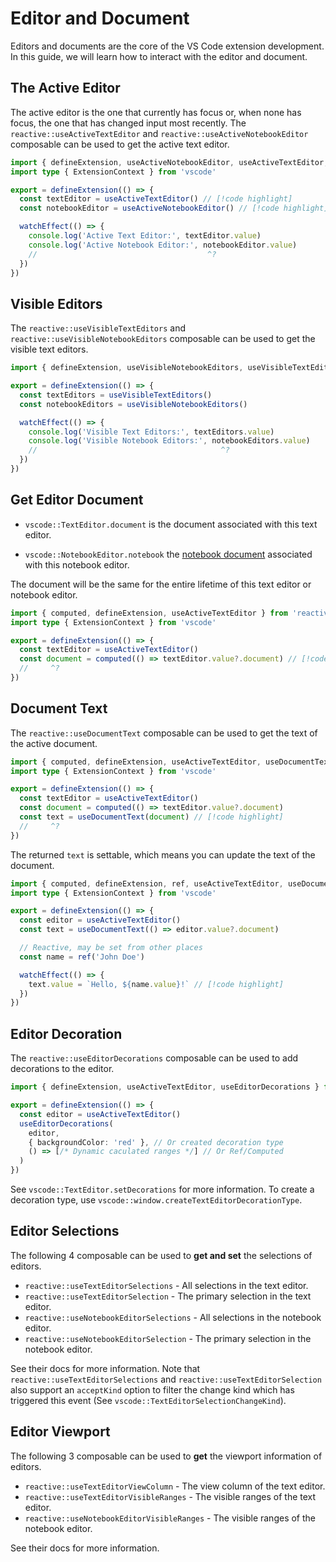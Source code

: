# Editor and Document

Editors and documents are the core of the VS Code extension development. In this guide, we will learn how to interact with the editor and document.

## The Active Editor

The active editor is the one that currently has focus or, when none has focus, the one that has changed input most recently. The `reactive::useActiveTextEditor` and `reactive::useActiveNotebookEditor`  composable can be used to get the active text editor.

```ts
import { defineExtension, useActiveNotebookEditor, useActiveTextEditor, watchEffect } from 'reactive-vscode'
import type { ExtensionContext } from 'vscode'

export = defineExtension(() => {
  const textEditor = useActiveTextEditor() // [!code highlight]
  const notebookEditor = useActiveNotebookEditor() // [!code highlight]

  watchEffect(() => {
    console.log('Active Text Editor:', textEditor.value)
    console.log('Active Notebook Editor:', notebookEditor.value)
    //                                      ^?
  })
})
```

## Visible Editors

The `reactive::useVisibleTextEditors` and `reactive::useVisibleNotebookEditors` composable can be used to get the visible text editors.

```ts
import { defineExtension, useVisibleNotebookEditors, useVisibleTextEditors, watchEffect } from 'reactive-vscode'

export = defineExtension(() => {
  const textEditors = useVisibleTextEditors()
  const notebookEditors = useVisibleNotebookEditors()

  watchEffect(() => {
    console.log('Visible Text Editors:', textEditors.value)
    console.log('Visible Notebook Editors:', notebookEditors.value)
    //                                         ^?
  })
})
```

## Get Editor Document

- `vscode::TextEditor.document` is the document associated with this text editor.

- `vscode::NotebookEditor.notebook` the [notebook document](https://code.visualstudio.com/api/references/vscode-api#NotebookDocument) associated with this notebook editor.

The document will be the same for the entire lifetime of this text editor or notebook editor.

```ts
import { computed, defineExtension, useActiveTextEditor } from 'reactive-vscode'
import type { ExtensionContext } from 'vscode'

export = defineExtension(() => {
  const textEditor = useActiveTextEditor()
  const document = computed(() => textEditor.value?.document) // [!code highlight]
  //     ^?
})
```

## Document Text

The `reactive::useDocumentText` composable can be used to get the text of the active document.

```ts
import { computed, defineExtension, useActiveTextEditor, useDocumentText } from 'reactive-vscode'
import type { ExtensionContext } from 'vscode'

export = defineExtension(() => {
  const textEditor = useActiveTextEditor()
  const document = computed(() => textEditor.value?.document)
  const text = useDocumentText(document) // [!code highlight]
  //     ^?
})
```

The returned `text` is settable, which means you can update the text of the document.

<!-- eslint-disable import/first -->
```ts
import { computed, defineExtension, ref, useActiveTextEditor, useDocumentText, watchEffect } from 'reactive-vscode'
import type { ExtensionContext } from 'vscode'

export = defineExtension(() => {
  const editor = useActiveTextEditor()
  const text = useDocumentText(() => editor.value?.document)

  // Reactive, may be set from other places
  const name = ref('John Doe')

  watchEffect(() => {
    text.value = `Hello, ${name.value}!` // [!code highlight]
  })
})
```

## Editor Decoration

The `reactive::useEditorDecorations` composable can be used to add decorations to the editor.

```ts {5-9}
import { defineExtension, useActiveTextEditor, useEditorDecorations } from 'reactive-vscode'

export = defineExtension(() => {
  const editor = useActiveTextEditor()
  useEditorDecorations(
    editor,
    { backgroundColor: 'red' }, // Or created decoration type
    () => [/* Dynamic caculated ranges */] // Or Ref/Computed
  )
})
```

See `vscode::TextEditor.setDecorations` for more information. To create a decoration type, use `vscode::window.createTextEditorDecorationType`.

## Editor Selections

The following 4 composable can be used to **get and set** the selections of editors.

- `reactive::useTextEditorSelections` - All selections in the text editor.
- `reactive::useTextEditorSelection` - The primary selection in the text editor.
- `reactive::useNotebookEditorSelections` - All selections in the notebook editor.
- `reactive::useNotebookEditorSelection` - The primary selection in the notebook editor.

See their docs for more information. Note that `reactive::useTextEditorSelections` and `reactive::useTextEditorSelection` also support an `acceptKind` option to filter the change kind which has triggered this event (See `vscode::TextEditorSelectionChangeKind`).

## Editor Viewport

The following 3 composable can be used to **get** the viewport information of editors.

- `reactive::useTextEditorViewColumn` - The view column of the text editor.
- `reactive::useTextEditorVisibleRanges` - The visible ranges of the text editor.
- `reactive::useNotebookEditorVisibleRanges` - The visible ranges of the notebook editor.

See their docs for more information.
